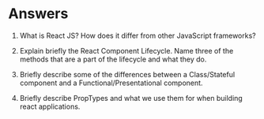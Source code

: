 # Answers

1. What is React JS? How does it differ from other JavaScript frameworks?


2. Explain briefly the React Component Lifecycle. Name three of the methods that are a part of the lifecycle and what they do.


3. Briefly describe some of the differences between a Class/Stateful component and a Functional/Presentational component.

4. Briefly describe PropTypes and what we use them for when building react applications.